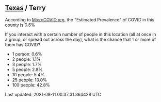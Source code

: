 
## [Texas](/united-states/texas) / Terry

According to [MicroCOVID.org](http://microcovid.org),
the "Estimated Prevalence" of COVID in this county is 0.6%

If you interact with a certain number of people in this location
(all at once in a group, or spread out across the day), what is the chance that
1 or more of them has COVID?

- 1 person: 0.6%
- 2 people: 1.1%
- 3 people: 1.7%
- 5 people: 2.8%
- 10 people: 5.4%
- 25 people: 13.0%
- 100 people: 42.8%

Last updated: 2021-08-11 00:37:31.364428 UTC
